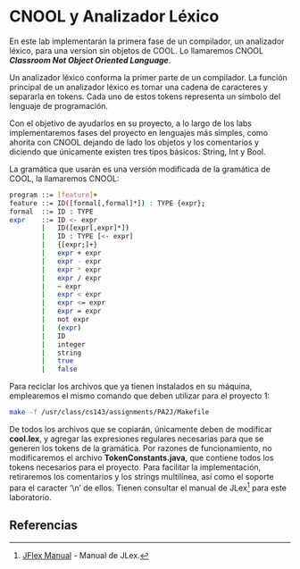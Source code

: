 # CNOOL y Analizador Léxico

En este lab implementarán la primera fase de un compilador, un analizador léxico, para una version sin objetos de COOL. Lo llamaremos CNOOL ***Classroom Not Object Oriented Language***.

Un analizador léxico conforma la primer parte de un compilador. La función principal de un analizador léxico es tomar una cadena de caracteres y separarla en tokens. Cada uno de estos tokens representa un símbolo del lenguaje de programación.

Con el objetivo de ayudarlos en su proyecto, a lo largo de los labs implementaremos fases del proyecto en lenguajes más simples, como ahorita con CNOOL dejando de lado los objetos y los comentarios y diciendo que únicamente existen tres tipos básicos: String, Int y Bool.

La gramática que usarán es una versión modificada de la gramática de COOL, la llamaremos CNOOL:


```sh
program ::= [feature]+
feature ::= ID([formal[,formal]*]) : TYPE {expr};
formal  ::= ID : TYPE
expr    ::= ID <- expr
        |   ID([expr[,expr]*])    
        |   ID : TYPE [<- expr]
        |   {[expr;]+}
        |   expr + expr
        |   expr - expr
        |   expr * expr
        |   expr / expr
        |   ~ expr
        |   expr < expr
        |   expr <= expr
        |   expr = expr
        |   not expr
        |   (expr)
        |   ID
        |   integer
        |   string
        |   true
        |   false
```

Para reciclar los archivos que ya tienen instalados en su máquina, emplearemos el mismo comando que deben utilizar para el proyecto 1:


```sh
make -f /usr/class/cs143/assignments/PA2J/Makefile
```

De todos los archivos que se copiarán, únicamente deben de modificar **cool.lex**, y agregar las expresiones regulares necesarias para que se generen los tokens de la gramática. Por razones de funcionamiento, no modificaremos el archivo **TokenConstants.java**, que contiene todos los tokens necesarios para el proyecto. Para facilitar la implementación, retiraremos los comentarios y los strings multilínea, así como el soporte para el caracter ‘\n’ de ellos. Tienen consultar el manual de JLex[^1] para este laboratorio.

## Referencias

[^1]: [JFlex Manual](http://www.cs.princeton.edu/~appel/modern/java/JLex/) - Manual de JLex.
